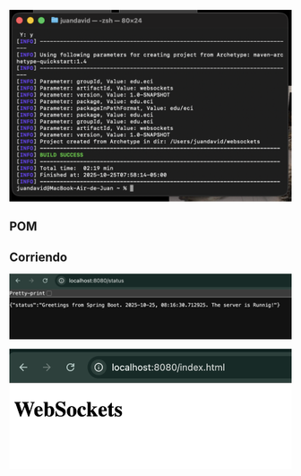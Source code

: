 ![alt text](img/image.png)


## POM

## Corriendo

![alt text](<img/image copy 2.png>)

![alt text](<img/image copy.png>)

